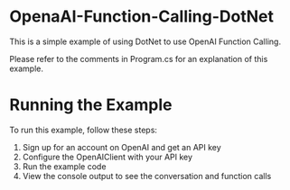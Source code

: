 # OpenaAI-Function-Calling-DotNet
This is a simple example of using DotNet to use OpenAI Function Calling.

Please refer to the comments in Program.cs for an explanation of this example.

# Running the Example
To run this example, follow these steps:

1. Sign up for an account on OpenAI and get an API key
2. Configure the OpenAIClient with your API key
3. Run the example code
1. View the console output to see the conversation and function calls